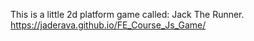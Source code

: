 This is a little 2d platform game called: Jack The Runner.
https://jaderava.github.io/FE_Course_Js_Game/
